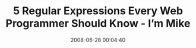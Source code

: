 ---
date: 2008-06-28 00:04:40
link:
  source: delicious
  source_url: https://del.icio.us/roytang
  text: 5 Regular Expressions Every Web Programmer Should Know - I’m Mike
  url: http://immike.net/blog/2007/04/06/5-regular-expressions-every-web-programmer-should-know/
slug: 5-regular-expressions-every-web-programmer-should-know-im-mike
source: delicious
tags:
- regexp
- programming
- broken-link
title: 5 Regular Expressions Every Web Programmer Should Know - I’m Mike
---